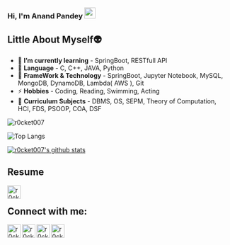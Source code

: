 ### Hi, I'm Anand Pandey <img src="https://media.giphy.com/media/hvRJCLFzcasrR4ia7z/giphy.gif" width="25px">
## Little About Myself👽
- 🌱 **I’m currently learning** - SpringBoot, RESTfull API
- 💬 **Language** - C, C++, JAVA, Python
- 🥅 **FrameWork & Technology** - SpringBoot, Jupyter Notebook, MySQL, MongoDB, DynamoDB, Lambda( AWS ), Git
- ⚡ **Hobbies** - Coding, Reading, Swimming, Acting
- 📕 **Curriculum Subjects** - DBMS, OS, SEPM, Theory of Computation, HCI, FDS, PSOOP, COA, DSF


<p align="left"> <img src="https://komarev.com/ghpvc/?username=r0cket007&label=Profile%20views&color=0e75b6&style=flat" alt="r0cket007" /> </p>


![Top Langs](https://github-readme-stats.vercel.app/api/top-langs/?username=r0cket007)

[![r0cket007's github stats](https://github-readme-stats.vercel.app/api?username=r0cket007&count_private=true&include_all_commits=true&theme=radical) ](https://google.com)

## **Resume**
[<img align="left" alt="r0cket007 | Resume" width="30px" src="https://cdn4.iconfinder.com/data/icons/education-glyphs-vol-3/52/resume__profile__document__job__CV__interview__career-512.png" />][Resume]
<br />

## Connect with me:
[<img align="left" alt="r0cket007 | Facebook" width="30px" src="https://cdn.jsdelivr.net/npm/simple-icons@v3/icons/facebook.svg" />][Facebook]
[<img align="left" alt="r0cket007 | Instagram" width="30px" src="https://cdn.jsdelivr.net/npm/simple-icons@v3/icons/instagram.svg" />][Instagram]
[<img align="left" alt="r0cket007 | LinkedIn" width="30px" src="https://cdn.jsdelivr.net/npm/simple-icons@v3/icons/linkedin.svg" />][linkedin]
[<img align="left" alt="r0cket007 | StopStalk" width="30px" src="https://avatars1.githubusercontent.com/u/14951079?s=400&v=4" />][StopStalk]
<br />
<!-- This section you create this variables that are used above -->
[Facebook]: https://www.facebook.com/profile.php?id=100022893410458
[Instagram]: https://www.instagram.com/r0cket007_/
[linkedin]: https://www.linkedin.com/in/r0cket007/
[StopStalk]: https://www.stopstalk.com/user/profile/r0cket007
[Resume]: https://drive.google.com/file/d/1h4K8zbU2C5HbefdyV65bgvOp5wpNQlp0/view?usp=sharing
